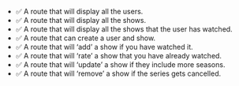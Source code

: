 - ✅ A route that will display all the users.
- ✅ A route that will display all the shows.
- ✅ A route that will display all the shows that the user has watched.
- ✅ A route that can create a user and show.
- ✅ A route that will ‘add’ a show if you have watched it.
- ✅ A route that will ‘rate’ a show that you have already watched.
- ✅ A route that will ‘update’ a show if they include more seasons.
- ✅ A route that will ‘remove’ a show if the series gets cancelled.

